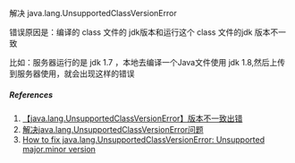 解决 java.lang.UnsupportedClassVersionError

错误原因是：编译的 class 文件的 jdk版本和运行这个 class 文件的jdk 版本不一致

比如：服务器运行的是 jdk 1.7 ，本地去编译一个Java文件使用 jdk 1.8,然后上传到服务器使用，就会出现这样的错误

##### References
1. [【java.lang.UnsupportedClassVersionError】版本不一致出错](https://www.cnblogs.com/qiumingcheng/p/7151629.html)
2. [解决java.lang.UnsupportedClassVersionError问题](https://www.jianshu.com/p/94568f2c77fd)
3. [How to fix java.lang.UnsupportedClassVersionError: Unsupported major.minor version]()